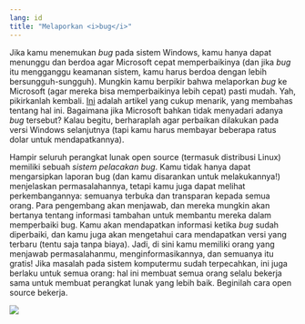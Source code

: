 ```yaml
---
lang: id
title: "Melaporkan <i>bug</i>"
---
```


Jika kamu menemukan <i>bug</i> pada sistem Windows, kamu hanya dapat menunggu dan berdoa agar Microsoft cepat memperbaikinya (dan jika <i>bug</i> itu mengganggu keamanan sistem, kamu harus berdoa dengan lebih bersungguh-sungguh). Mungkin kamu berpikir bahwa melaporkan <i>bug</i> ke Microsoft (agar mereka bisa memperbaikinya lebih cepat) pasti mudah. Yah, pikirkanlah kembali. <a 
href="http://www.oreillynet.com/mac/blog/2002/06/mission_impossible_submitting.html">Ini</a> adalah artikel yang cukup menarik, yang membahas tentang hal ini. Bagaimana jika Microsoft bahkan tidak menyadari adanya <i>bug</i> tersebut? Kalau begitu, berharaplah agar perbaikan dilakukan pada versi Windows selanjutnya (tapi kamu harus membayar beberapa ratus dolar untuk mendapatkannya).

Hampir seluruh perangkat lunak open source (termasuk distribusi Linux) memiliki sebuah <i>sistem pelacakan bug</i>. Kamu tidak hanya dapat mengarsipkan laporan bug (dan kamu disarankan untuk melakukannya!) menjelaskan permasalahannya, tetapi kamu juga dapat melihat perkembangannya: semuanya terbuka dan transparan kepada semua orang. Para pengembang akan menjawab, dan mereka mungkin akan bertanya tentang informasi tambahan untuk membantu mereka dalam memperbaiki bug. Kamu akan mendapatkan informasi ketika <i>bug</i> sudah diperbaiki, dan kamu juga akan mengetahui cara mendapatkan versi yang terbaru (tentu saja tanpa biaya). Jadi, di sini kamu memiliki orang yang menjawab permasalahanmu, menginformasikannya, dan semuanya itu gratis! Jika masalah pada sistem komputermu sudah terpecahkan, ini juga berlaku untuk semua orang: hal ini membuat semua orang selalu bekerja sama untuk membuat perangkat lunak yang lebih baik. Beginilah cara open source bekerja.

<img src="Images/report_bugs_thumb.png" />




